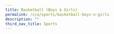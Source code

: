 ```yaml
---
title: Basketball (Boys & Girls)
permalink: /cca/sports/basketball-boys-n-girls
description: ""
third_nav_title: Sports
---
```

